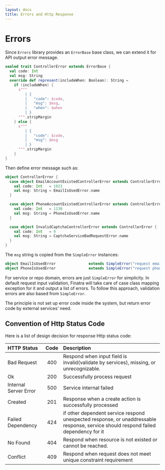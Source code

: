 ```yaml
---
layout: docs
title: Errors and Http Response
---
```


# Errors

Since `Errors` library provides an `ErrorBase` base class, we can extend it for API output error message.

```scala
sealed trait ControllerError extends ErrorBase {
  val code: Int
  val msg: String
  override def represent(includeWhen: Boolean): String =
    if (includeWhen) {
      s"""
         | {
         |   "code": $code,
         |   "msg": $msg,
         |   "when": $when
         | }
      """.stripMargin
    } else {
      s"""
         | {
         |   "code": $code,
         |   "msg": $msg
         | }
      """.stripMargin
    }
}
```

Then define error message such as:

```scala
object ControllerError {
  case object EmailAccountExistedControllerError extends ControllerError {
    val code: Int   = 1023
    val msg: String = EmailIsUsedError.name
  }

  case object PhoneAccountExistedControllerError extends ControllerError {
    val code: Int   = 1130
    val msg: String = PhoneIsUsedError.name
  }

  case object InvalidCaptchaControllerError extends ControllerError {
    val code: Int   = 9
    val msg: String = CaptchaServiceBadRequestError.name
  }
}
```

The `msg` string is copied from the `SimpleError` instances:

```scala
object EmailIsUsedError               extends SimpleError("request email is already in used.")
object PhoneIsUsedError               extends SimpleError("request phone is already in used.")
```

For service or repo domain, errors are just `SimpleError` for simplicity. In default request input validation, Finatra will take care of case class mapping exception for it and output a list of errors. To follow this approach, validation errors are also based from `SimpleError`.

The principle is not set up error code inside the system, but return error code by external services' need.

## Convention of Http Status Code

Here is a list of design decision for response Http status code:

|HTTP Status|Code|Description|
|:---|:--:|:--|
|Bad Request|400|Respond when input field is invalid(validate by services), missing, or unrecognizable.|
|Ok|200|Successfully process request|
|Internal Server Error|500|Service internal failed|
|Created|201|Response when a create action is successfully processed|
|Failed Dependency|424|if other dependent service respond unexpected response, or unaddressable response, service should respond failed dependency for it|
|No Found|404|Respond when resource is not existed or cannot be reached.|
|Conflict|409|Respond when request does not meet unique constraint requirement|
